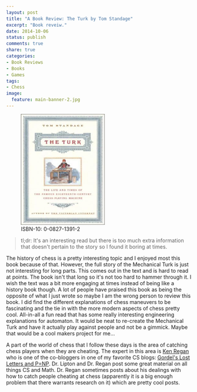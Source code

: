 ```yaml
---
layout: post
title: "A Book Review: The Turk by Tom Standage"
excerpt: "Book reveiw."
date: 2014-10-06
status: publish
comments: true
share: true
categories:
- Book Reviews
- Books
- Games
tags:
- Chess
image:
  feature: main-banner-2.jpg
---
```


<figure>
  <img src="/images/the-turk_standage.jpg" width="227" height="300"/>
<figcaption>ISBN-10: 0-0827-1391-2</figcaption>
</figure>

> tl;dr: It's an interesting read but there is too much extra information that doesn't pertain to the story so I found it boring at times.

The history of chess is a pretty interesting topic and I enjoyed most this book because of that. However, the full story of the Mechanical Turk is just not interesting for long parts. This comes out in the text and is hard to read at points. The book isn't that long so it's not too hard to hammer through it. I wish the text was a bit more engaging at times instead of being like a history book though. A lot of people have praised this book as being the opposite of what I just wrote so maybe I am the wrong person to review this book. I did find the different explanations of chess maneuvers to be fascinating and the tie in with the more modern aspects of chess pretty cool. All-in-all a fun read that has some really interesting engineering explanations for automaton. It would be neat to re-create the Mechanical Turk and have it actually play against people and not be a gimmick. Maybe that would be a cool makers project for me...

A part of the world of chess that I follow these days is the area of catching chess players when they are cheating. The expert in this area is <a href="http://www.cse.buffalo.edu/~regan/">Ken Regan</a> who is one of the co-bloggers in one of my favorite CS blogs: <a href="http://rjlipton.wordpress.com/">Gordel's Lost Letters and P=NP</a>. Dr. Lipton and Dr. Regan post some great material on all things CS and Math. Dr. Regan sometimes posts about his dealings with how to catch people cheating at chess (apparently it is a big enough problem that there warrants research on it) which are pretty cool posts.
